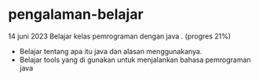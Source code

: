 # pengalaman-belajar

14 juni 2023
Belajar kelas pemrograman dengan java . (progres 21%)
* Belajar tentang apa itu java dan alasan menggunakanya.
* Belajar tools yang di gunakan untuk menjalankan bahasa pemrograman java

